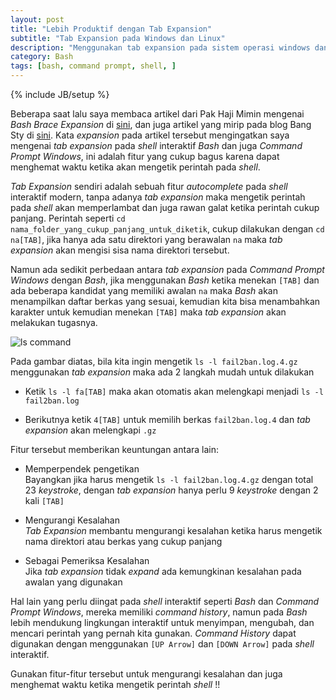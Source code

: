```yaml
---
layout: post
title: "Lebih Produktif dengan Tab Expansion"
subtitle: "Tab Expansion pada Windows dan Linux"
description: "Menggunakan tab expansion pada sistem operasi windows dan linux"
category: Bash
tags: [bash, command prompt, shell, ]
---
```

{% include JB/setup %}

Beberapa saat lalu saya membaca artikel dari Pak Haji Mimin mengenai _Bash Brace Expansion_ di [sini](https://rizaumami.github.io/2017/03/04/bash-brace-expansion/), dan juga artikel yang mirip pada blog Bang Sty di [sini](https://nsetyo.id/post/terminal-tips-01-membuat-banyak-files-dengan-nama-serupa/). Kata _expansion_ pada artikel tersebut mengingatkan saya mengenai _tab expansion_ pada _shell_ interaktif _Bash_ dan juga _Command Prompt Windows_, ini adalah fitur yang cukup bagus karena dapat menghemat waktu ketika akan mengetik perintah pada _shell_.

_Tab Expansion_ sendiri adalah sebuah fitur _autocomplete_ pada _shell_ interaktif modern, tanpa adanya _tab expansion_ maka mengetik perintah pada _shell_ akan memperlambat dan juga rawan galat ketika perintah cukup panjang. Perintah seperti `cd nama_folder_yang_cukup_panjang_untuk_diketik`, cukup dilakukan dengan `cd na[TAB]`, jika hanya ada satu direktori yang berawalan `na` maka _tab expansion_ akan mengisi sisa nama direktori tersebut.

Namun ada sedikit perbedaan antara _tab expansion_ pada _Command Prompt Windows_ dengan _Bash_, jika menggunakan _Bash_ ketika menekan `[TAB]` dan ada beberapa kandidat yang memiliki awalan `na` maka _Bash_ akan menampilkan daftar berkas yang sesuai, kemudian kita bisa menambahkan karakter untuk kemudian menekan `[TAB]` maka _tab expansion_ akan melakukan tugasnya.

<img src="{{ site.url }}/img/tab-expansion-1.png" class="img-responsive" alt="ls command">

Pada gambar diatas, bila kita ingin mengetik `ls -l fail2ban.log.4.gz` menggunakan _tab expansion_ maka ada 2 langkah mudah untuk dilakukan

- Ketik `ls -l fa[TAB]` maka akan otomatis akan melengkapi menjadi `ls -l fail2ban.log`

- Berikutnya ketik `4[TAB]` untuk memilih berkas `fail2ban.log.4` dan _tab expansion_ akan melengkapi `.gz`

Fitur tersebut memberikan keuntungan antara lain:

- Memperpendek pengetikan  
    Bayangkan jika harus mengetik `ls -l fail2ban.log.4.gz` dengan total 23 _keystroke_, dengan _tab expansion_ hanya perlu 9 _keystroke_ dengan 2 kali `[TAB]`

- Mengurangi Kesalahan  
    _Tab Expansion_ membantu mengurangi kesalahan ketika harus mengetik nama direktori atau berkas yang cukup panjang

- Sebagai Pemeriksa Kesalahan  
    Jika _tab expansion_ tidak _expand_ ada kemungkinan kesalahan pada awalan yang digunakan

Hal lain yang perlu diingat pada _shell_ interaktif seperti _Bash_ dan _Command Prompt Windows_, mereka memiliki _command history_, namun pada _Bash_ lebih mendukung lingkungan interaktif untuk menyimpan, mengubah, dan mencari perintah yang pernah kita gunakan. _Command History_ dapat digunakan dengan menggunakan `[UP Arrow]` dan `[DOWN Arrow]` pada _shell_ interaktif.

Gunakan fitur-fitur tersebut untuk mengurangi kesalahan dan juga menghemat waktu ketika mengetik perintah _shell_ !!
